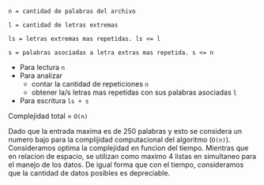 `n = cantidad de palabras del archivo`

`l = cantidad de letras extremas`

`ls = letras extremas mas repetidas. ls <= l`

`s = palabras asociadas a letra extras mas repetida. s <= n` 

* Para lectura `n`
* Para analizar
  * contar la cantidad de repeticiones `n`
  * obtener la/s letras mas repetidas con sus palabras asociadas `l`
* Para escritura `ls + s`

Complejidad total = `O(n)`

Dado que la entrada maxima es de 250 palabras y esto se considera un numero bajo para la complijidad computacional del algoritmo (`O(n)`). 
Consideramos optima la complejidad en funcion del tiempo.
Mientras que en relacion de espacio, se utilizan como maximo 4 listas en simultaneo para el manejo de los datos. 
De igual forma que con el tiempo, consideramos que la cantidad de datos posibles es depreciable.


